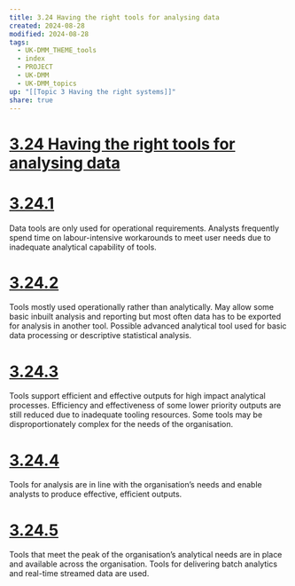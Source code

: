 ```yaml
---
title: 3.24 Having the right tools for analysing data
created: 2024-08-28
modified: 2024-08-28
tags:
  - UK-DMM_THEME_tools
  - index
  - PROJECT
  - UK-DMM
  - UK-DMM_topics
up: "[[Topic 3 Having the right systems]]"
share: true
---
```

# [3.24 Having the right tools for analysing data](3.24%20Having%20the%20right%20tools%20for%20analysing%20data.md)
# [3.24.1](3.24.1.md)

Data tools are only used for operational requirements. Analysts frequently spend time on labour-intensive workarounds to meet user needs due to inadequate analytical capability of tools.

# [3.24.2](3.24.2.md)

Tools mostly used operationally rather than analytically. May allow some basic inbuilt analysis and reporting but most often data has to be exported for analysis in another tool. Possible advanced analytical tool used for basic data processing or descriptive statistical analysis.

# [3.24.3](3.24.3.md)

Tools support efficient and effective outputs for high impact analytical processes. Efficiency and effectiveness of some lower priority outputs are still reduced due to inadequate tooling resources. Some tools may be disproportionately complex for the needs of the organisation.

# [3.24.4](3.24.4.md)

Tools for analysis are in line with the organisation’s needs and enable analysts to produce effective, efficient outputs.

# [3.24.5](3.24.5.md)

Tools that meet the peak of the organisation’s analytical needs are in place and available across the organisation. Tools for delivering batch analytics and real-time streamed data are used.

